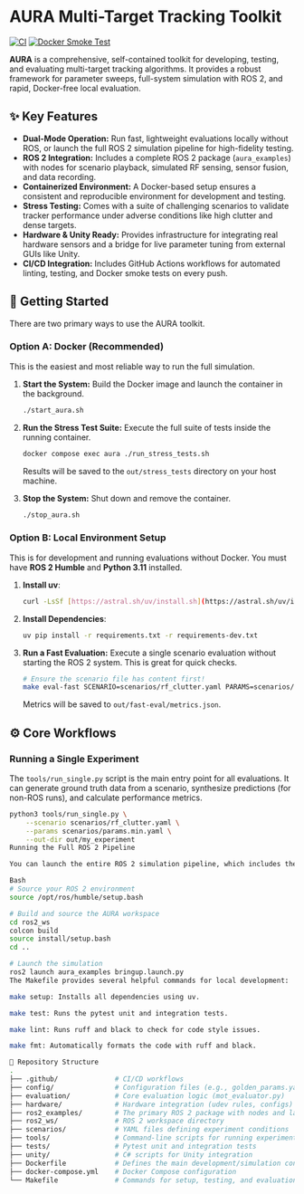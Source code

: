 # AURA Multi-Target Tracking Toolkit

[![CI](https://github.com/br3nt53/aura/actions/workflows/ci.yml/badge.svg)](https://github.com/br3nt53/aura/actions/workflows/ci.yml)
[![Docker Smoke Test](https://github.com/br3nt53/aura/actions/workflows/docker-smoke.yml/badge.svg)](https://github.com/br3nt53/aura/actions/workflows/docker-smoke.yml)

**AURA** is a comprehensive, self-contained toolkit for developing, testing, and evaluating multi-target tracking algorithms. It provides a robust framework for parameter sweeps, full-system simulation with ROS 2, and rapid, Docker-free local evaluation.

## ✨ Key Features

* **Dual-Mode Operation:** Run fast, lightweight evaluations locally without ROS, or launch the full ROS 2 simulation pipeline for high-fidelity testing.
* **ROS 2 Integration:** Includes a complete ROS 2 package (`aura_examples`) with nodes for scenario playback, simulated RF sensing, sensor fusion, and data recording.
* **Containerized Environment:** A Docker-based setup ensures a consistent and reproducible environment for development and testing.
* **Stress Testing:** Comes with a suite of challenging scenarios to validate tracker performance under adverse conditions like high clutter and dense targets.
* **Hardware & Unity Ready:** Provides infrastructure for integrating real hardware sensors and a bridge for live parameter tuning from external GUIs like Unity.
* **CI/CD Integration:** Includes GitHub Actions workflows for automated linting, testing, and Docker smoke tests on every push.

## 🚀 Getting Started

There are two primary ways to use the AURA toolkit.

### Option A: Docker (Recommended)

This is the easiest and most reliable way to run the full simulation.

1.  **Start the System:** Build the Docker image and launch the container in the background.
    ```bash
    ./start_aura.sh
    ```

2.  **Run the Stress Test Suite:** Execute the full suite of tests inside the running container.
    ```bash
    docker compose exec aura ./run_stress_tests.sh
    ```
    Results will be saved to the `out/stress_tests` directory on your host machine.

3.  **Stop the System:** Shut down and remove the container.
    ```bash
    ./stop_aura.sh
    ```

### Option B: Local Environment Setup

This is for development and running evaluations without Docker. You must have **ROS 2 Humble** and **Python 3.11** installed.

1.  **Install uv**:
    ```bash
    curl -LsSf [https://astral.sh/uv/install.sh](https://astral.sh/uv/install.sh) | sh
    ```

2.  **Install Dependencies**:
    ```bash
    uv pip install -r requirements.txt -r requirements-dev.txt
    ```

3.  **Run a Fast Evaluation:** Execute a single scenario evaluation without starting the ROS 2 system. This is great for quick checks.
    ```bash
    # Ensure the scenario file has content first!
    make eval-fast SCENARIO=scenarios/rf_clutter.yaml PARAMS=scenarios/params.min.yaml OUT=out/fast-eval
    ```
    Metrics will be saved to `out/fast-eval/metrics.json`.

## ⚙️ Core Workflows

### Running a Single Experiment

The `tools/run_single.py` script is the main entry point for all evaluations. It can generate ground truth data from a scenario, synthesize predictions (for non-ROS runs), and calculate performance metrics.

```bash
python3 tools/run_single.py \
    --scenario scenarios/rf_clutter.yaml \
    --params scenarios/params.min.yaml \
    --out-dir out/my_experiment
Running the Full ROS 2 Pipeline

You can launch the entire ROS 2 simulation pipeline, which includes the scenario player, mock sensor, fusion tracker, and recorder nodes.

Bash
# Source your ROS 2 environment
source /opt/ros/humble/setup.bash

# Build and source the AURA workspace
cd ros2_ws
colcon build
source install/setup.bash
cd ..

# Launch the simulation
ros2 launch aura_examples bringup.launch.py
The Makefile provides several helpful commands for local development:

make setup: Installs all dependencies using uv.

make test: Runs the pytest unit and integration tests.

make lint: Runs ruff and black to check for code style issues.

make fmt: Automatically formats the code with ruff and black.

📂 Repository Structure
.
├── .github/              # CI/CD workflows
├── config/               # Configuration files (e.g., golden_params.yaml)
├── evaluation/           # Core evaluation logic (mot_evaluator.py)
├── hardware/             # Hardware integration (udev rules, configs)
├── ros2_examples/        # The primary ROS 2 package with nodes and launch files
├── ros2_ws/              # ROS 2 workspace directory
├── scenarios/            # YAML files defining experiment conditions
├── tools/                # Command-line scripts for running experiments
├── tests/                # Pytest unit and integration tests
├── unity/                # C# scripts for Unity integration
├── Dockerfile            # Defines the main development/simulation container
├── docker-compose.yml    # Docker Compose configuration
└── Makefile              # Commands for setup, testing, and evaluation